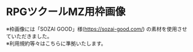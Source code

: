 # RPGツクールMZ用枠画像

※枠画像には「SOZAI GOOD」様(https://sozai-good.com/) の素材を使用させていただきました。<br>
※利用規約等々はこちらに準拠いたします。
